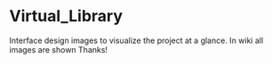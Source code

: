 # Virtual_Library
Interface design images to visualize the project at a glance.
In wiki all images are shown
Thanks!

